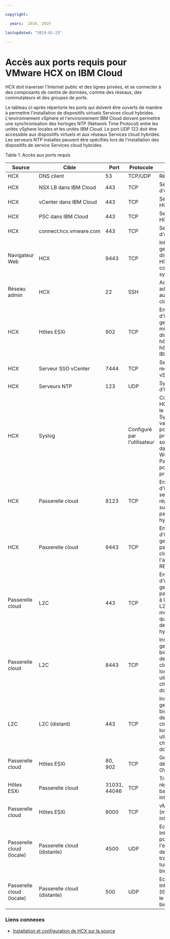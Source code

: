 ```yaml
---

copyright:

  years:  2016, 2019

lastupdated: "2019-01-23"

---
```

# Accès aux ports requis pour VMware HCX on IBM Cloud

HCX doit traverser l'Internet public et des lignes privées, et se connecter à des composants de centre de données, comme des réseaux, des commutateurs et des groupes de ports.

Le tableau ci-après répertorie les ports qui doivent être ouverts de manière à permettre l'installation de dispositifs virtuels Services cloud hybrides. L'environnement vSphere et l'environnement IBM Cloud doivent permettre une synchronisation des horloges NTP (Network Time Protocol) entre les unités vSphere locales et les unités IBM Cloud. Le port UDP 123 doit être accessible aux dispositifs virtuels et aux réseaux Services cloud hybrides. Les serveurs NTP installés peuvent être spécifiés lors de l'installation des dispositifs de service Services cloud hybrides.

Table 1. Accès aux ports requis

| Source | Cible       | Port | Protocole | Objectif         | Services |
|--------|--------------|------|----------|-----------------|----------|
| HCX    | DNS client | 53   | TCP/UDP  | Résolution nom | DNS      |
| HCX    | NSX LB dans IBM Cloud | 443 | TCP | Service d'enregistrement | HTTPS |
| HCX    | vCenter dans IBM Cloud | 443 | TCP | Service REST HCX | HTTPS |
| HCX    | PSC dans IBM Cloud | 443 | TCP | Service REST HCX | HTTPS |
| HCX    | connect.hcx.vmware.com | 443 | TCP | Service d'enregistrement | HTTPS |
| Navigateur Web | HCX | 9443 | TCP | Interface de gestion de dispositif virtuel HCX pour la configuration système HCX | HTTPS |
| Réseau admin | HCX | 22 | SSH | Accès SSH administrateur aux Services cloud hybrides | SSH |
| HCX | Hôtes ESXi | 902 | TCP | Envoi d'instruction de gestion et de mise à disposition des hôtes HCX aux hôtes ESXi dans IBM Cloud. | Interne |
| HCX | Serveur SSO vCenter | 7444 | TCP | Service de recherche vSphere |  |
| HCX | Serveurs NTP | 123 | UDP | Synchronisation d'horloge | |
| HCX | Syslog |   | Configuré par l'utilisateur | Connexion entre HCX (le client) et le serveur Syslog. Les valeurs pour le port et le protocole Syslog sont spécifiées dans le client Web vSphere. Par exemple, le port 514 pour le protocole UDP. | |
| HCX | Passerelle cloud | 8123 | TCP | Envoi d'instructions de service de réplication basé sur l'hôte à la passerelle cloud hybride. | HTTP |
| HCX | Passerelle cloud | 9443 | TCP | Envoi d'instructions de gestion à la passerelle de cloud hybride à l'aide de l'API REST. | HTTP</br>HTTPS |
| Passerelle cloud | L2C | 443 | TCP | Envoi d'instructions de gestion de la passerelle cloud à L2C lorsque L2C utilise le même chemin que la passerelle de cloud hybride. | HTTP</br>HTTPS |
| Passerelle cloud | L2C | 8443 | TCP | Instructions de gestion bidirectionnelle de la passerelle cloud vers L2C, lorsque L2C utilise un autre chemin de données. | HTTP</br>HTTPS |
| L2C | L2C (distant) | 443 | TCP | Instructions de gestion bidirectionnelle de la passerelle cloud vers L2C, lorsque L2C utilise un autre chemin de données. | HTTP</br>HTTPS |
| Passerelle cloud | Hôtes ESXi | 80, 902  | TCP | Gestion et déploiement OVF | Interne |
| Hôtes ESXi | Passerelle cloud | 31031, 44046 | TCP | Trafic de réplication basée sur l'hôte interne | Interne |
| Passerelle cloud | Hôtes ESXi | 8000  | TCP | vMotion (migration sans interruption) |  |
| Passerelle cloud (locale) | Passerelle cloud</br>(distante) | 4500  | UDP | Echange de clés Internet (IKEv2) pour l'encapsulage des charges de travail pour le tunnel bidirectionnel | IPSEC |
| Passerelle cloud (locale) | Passerelle cloud</br>(distante) | 500  | UDP | Echange de clés Internet (ISAKMP) pour le tunnel bidirectionnel | IPSEC |

### Liens connexes

* [Installation et configuration de HCX sur la source](/docs/services/vmwaresolutions/archiref/hcx-archi/hcx-archi-install-cfg-src.html)
